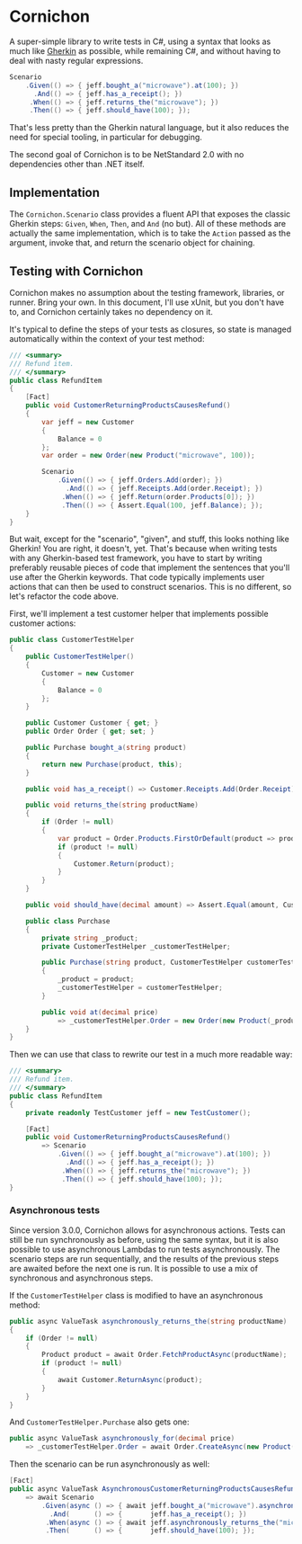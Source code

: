 ﻿Cornichon
=========

A super-simple library to write tests in C#, using a syntax that looks as much like
[Gherkin](https://cucumber.io/docs/reference) as possible, while remaining C#, and
without having to deal with nasty regular expressions.

```csharp
Scenario
    .Given(() => { jeff.bought_a("microwave").at(100); })
      .And(() => { jeff.has_a_receipt(); })
     .When(() => { jeff.returns_the("microwave"); })
     .Then(() => { jeff.should_have(100); });
```

That's less pretty than the Gherkin natural language, but it also reduces the need for
special tooling, in particular for debugging.

The second goal of Cornichon is to be NetStandard 2.0 with no dependencies other than .NET itself.

Implementation
--------------

The `Cornichon.Scenario` class provides a fluent API that exposes the classic Gherkin
steps: `Given`, `When`, `Then`, and `And` (no but).
All of these methods are actually the same implementation, which is to take the `Action`
passed as the argument, invoke that, and return the scenario object for chaining.

Testing with Cornichon
----------------------

Cornichon makes no assumption about the testing framework, libraries, or runner.
Bring your own.
In this document, I'll use xUnit, but you don't have to, and Cornichon certainly takes
no dependency on it.

It's typical to define the steps of your tests as closures, so state is managed
automatically within the context of your test method:

```csharp
/// <summary>
/// Refund item.
/// </summary>
public class RefundItem
{
    [Fact]
    public void CustomerReturningProductsCausesRefund()
    {
        var jeff = new Customer
        {
            Balance = 0
        };
        var order = new Order(new Product("microwave", 100));

        Scenario
            .Given(() => { jeff.Orders.Add(order); })
              .And(() => { jeff.Receipts.Add(order.Receipt); })
             .When(() => { jeff.Return(order.Products[0]); })
             .Then(() => { Assert.Equal(100, jeff.Balance); });
    }
}
```

But wait, except for the "scenario", "given", and stuff, this looks nothing like Gherkin!
You are right, it doesn't, yet.
That's because when writing tests with any Gherkin-based test framework, you have to start
by writing preferably reusable pieces of code that implement the sentences that you'll use
after the Gherkin keywords.
That code typically implements user actions that can then be used to construct scenarios.
This is no different, so let's refactor the code above.

First, we'll implement a test customer helper that implements possible customer actions:

```csharp
public class CustomerTestHelper
{
    public CustomerTestHelper()
    {
        Customer = new Customer
        {
            Balance = 0
        };
    }

    public Customer Customer { get; }
    public Order Order { get; set; }

    public Purchase bought_a(string product)
    {
        return new Purchase(product, this);
    }

    public void has_a_receipt() => Customer.Receipts.Add(Order.Receipt);

    public void returns_the(string productName)
    {
        if (Order != null)
        {
            var product = Order.Products.FirstOrDefault(product => product.Name == productName);
            if (product != null)
            {
                Customer.Return(product);
            }
        }
    }

    public void should_have(decimal amount) => Assert.Equal(amount, Customer.Balance);

    public class Purchase
    {
        private string _product;
        private CustomerTestHelper _customerTestHelper;

        public Purchase(string product, CustomerTestHelper customerTestHelper)
        {
            _product = product;
            _customerTestHelper = customerTestHelper;
        }

        public void at(decimal price)
            => _customerTestHelper.Order = new Order(new Product(_product, price));
    }
}
```

Then we can use that class to rewrite our test in a much more readable way:

```csharp
/// <summary>
/// Refund item.
/// </summary>
public class RefundItem
{
    private readonly TestCustomer jeff = new TestCustomer();

    [Fact]
    public void CustomerReturningProductsCausesRefund()
        => Scenario
            .Given(() => { jeff.bought_a("microwave").at(100); })
              .And(() => { jeff.has_a_receipt(); })
             .When(() => { jeff.returns_the("microwave"); })
             .Then(() => { jeff.should_have(100); });
}
```

### Asynchronous tests

Since version 3.0.0, Cornichon allows for asynchronous actions.
Tests can still be run synchronously as before, using the same syntax, but it is
also possible to use asynchronous Lambdas to run tests asynchronously.
The scenario steps are run sequentially, and the results of the previous steps are
awaited before the next one is run.
It is possible to use a mix of synchronous and asynchronous steps.

If the `CustomerTestHelper` class is modified to have an asynchronous method:


```csharp
public async ValueTask asynchronously_returns_the(string productName)
{
    if (Order != null)
    {
        Product product = await Order.FetchProductAsync(productName);
        if (product != null)
        {
            await Customer.ReturnAsync(product);
        }
    }
}
```

And `CustomerTestHelper.Purchase` also gets one:

```csharp
public async ValueTask asynchronously_for(decimal price)
    => _customerTestHelper.Order = await Order.CreateAsync(new Product(_product, price));
```

Then the scenario can be run asynchronously as well:

```csharp
[Fact]
public async ValueTask AsynchronousCustomerReturningProductsCausesRefund()
    => await Scenario
        .Given(async () => { await jeff.bought_a("microwave").asynchronously_for(100); })
          .And(      () => {       jeff.has_a_receipt(); })
         .When(async () => { await jeff.asynchronously_returns_the("microwave"); })
         .Then(      () => {       jeff.should_have(100); });
```
